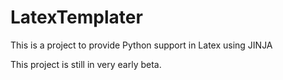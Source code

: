 # LatexTemplater

This is a project to provide Python support in Latex using JINJA

This project is still in very early beta.
